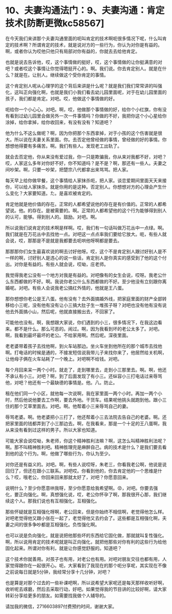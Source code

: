 # 10、夫妻沟通法门：9、夫妻沟通：肯定技术[防断更微kc58567]

在今天我们来讲那个夫妻沟通里面的呃叫肯定的技术啊呃很多情况下呢，什么叫肯定的技术啊？所谓肯定的技术，就是说对方的一些行为，你认为对你是有益的。啊，或者你认为哎他只他只有局部对你有益的，你就去去给他肯定。

也就是说去告诉他，哎，这个事情做的挺好，哎，这个事情做的让你挺满意的对吧？或者哎这个事情让你觉得嗯挺开心的。啊。我们说。你去肯定别人。就是在什么？就是在。让别人。继续做这个受你肯定的事情。

这个肯定别人呢从心理学的这个背后来讲是什么呢？就是我们我们常常讲的叫强化，这叫正向强化啊，也就是我们小我们看去幼儿园里面呢，对于在幼儿园里面的孩子，我们都是肯定。对吧。哎，他做这个事情做的好。

呃给你一个小心心。对吧。啊，哎，他做那个事情做的好，给你个小红旗，你有没有看到过幼儿园里会做另外一次一件事情吗？你做的不好，我把你这个小心星给你涂掉，给你拿掉，给你收回来，有没有没有？知道吧？

他为什么不这么做呢？啊，因为你把那个东西拿掉，对于小孩的这个伤害就是很大。所以说在夫妻关系里面。你。去否定他曾经做的事情，曾经做的好的事情。你想想他得要有多痛苦。啊。我们有些人。发现老工出轨了。

就会去否定他，你从来没有爱过我，你一只是欺骗我，你从来对我都不好，对吧？哎，人家这么多年对你好不好，你不知道吗？是不是？啊，那还有一些人。夫妻之间吵架。啊，只要一吵架，把楚宗八代都拿出来骂骂。把人家。

每天早上给你做早餐，这个事情给人家抹杀呃，把人家。谈恋爱期间里面天天来接你，可以给人家抹杀。就是你用的是这种。否定别人。你想想对方的心理会产生什么变化？大家要知道。た。是喜欢被肯定的。

肯定他就是他价值的存在。正常的人都希望说他的存在是有价值的。正常的人都希望说。他。的存在。是被需要的。啊。正常的人都希望他的这个行为能够得到别人的认可，能够。得到别人的。鼓励。对吧。啊。

所以说我们说肯定的技术啊是样啊。哎，我们有一句话叫做万花丛中一点绿。啊。我们就是在万花丛中去找他一点。对吧这一点点率我们要给它放大。呃，有些人就会说，哎，那那是不是就是我都要去呃哄他呀啊都是要去。

那那那你们女生最喜欢说的啊去讨好他呀。哎，这个不是肯定别人跟讨好别人是不一样的啊，讨好别人是违心的说一些话，肯定别人是你真实的感受到了他的这个付出。对你是有益的。有些人就会说，哎呦，庄老师。

我觉得我老公没有一个地方对我是有益的。对吧像有的女生会说，哎呀。我老公什么东西都做的不好。啊。我说你老公什么东西都做的不好。至少他没有立刻跟你离婚呢。对吧。有些人会说我老公搞红外情的，他就是王八蛋。

那你想想你老公是王八蛋。他有没有？去外面搞婚外线，把家庭里面的财产全部转移给小三呢，没有他有没有让小三搞大肚子生一堆孩子呀？对吧也没有他有没有说他去外面搞小山，然后呢，他就直接搬出去，不回家了。

可能他也没有。啊，我想跟大家说，你们遇到的小三，很多情况下，在我这边看来。都不是什么。那么可恶的。闹过。啊，因为我看到坏的老公太多了。对吧。啊，我看到最坏最坏的老公。不给家用啊。然后呢。深夜里面。

老老婆带着孩子去找他啊，到火车站那边。坐火车坐到他所在的那个城市去找他啊。打电话的时候是通的，不接发短信说我带儿子来找你来了，他居然给关机啊，让他母子俩在火车站耗了一个晚上。对吧啊不给钱。对吧。

每个月回来呆一两个小时。就走了，走到哪里去，走到小三那里去。啊。啊，他还不承认有小三。对吧？啊，到了后面发现了有小三。还纵容小三打电话过来辱骂他，对吧？他还有一个最缺德的事情是。他。八。防止。

租在他们同一个小区，就他每一次说啊，我在家里面一两个小时。再加一两个小时，然后他说他要去工作啊，要去外地。干货车。结果呢他挑头就跑到他。跟小三住的那个艾草里面去。对吧。啊。他帮着小三来辱骂自己的妻。

辱骂老婆。啊。他老婆把小三打了，他还帮着小三去法院去告自己的老婆。啊。还把家里面的钱都弄到了小三那边去。啊，在我看来，那是一个十足的王八蛋啊，我从来没有看到过这样的男子。所以大家也知道。

可能大家会说哎呦，朱老师，你这个精神胜利法嘛？啊，这怎么叫精神胜利法呢？啊。那不叫精神胜利吧。精神胜理完是麻醉自己。病的技术是什么？是我们要去看到他的这个行为。啊，他做了哪些行为，你认为至少。

对你还是有益义的。对吧。啊，有些人说哎呀，朱老三，你看我老公啊，他说是说回归了，但还在跟小三联系。对吧哎。你看到他的，你去肯定他的一个思维是什么？哎，哦老公，你回来回来那就太好了，对吧？你愿意回来。

说明什么？至少你愿意哄我呀，至少你愿意给我希望啊。😡，对吧。你要去强化，要正向强化。啊，真想强化说，哎，老公你怀孕了啊，那我很开心那，我们继续这个人。那我们说也有互相强化，互相强化。

那些怀疑就是互相强化呀啊，老公回来，但是你始终不相信啊，老觉得他怎么样。对吧老觉得他又跟小张在一起了，老觉得他又去约会了。这些都是互相强化啊，夫妻之间的很多争吵都是互相强化。负性强化啊。

也可以说是负向强化，就是说把他那些坏的东西给它固化做，那就就叫复性强化。啊，所以说用肯定的技术呢就是叫正向强化，就把他那些对你有利的这些行为给他固化起来。所谓对你有利，就是让你感觉舒服的。知道吧？

这个技术你就善用。对孩子也有用，对老公也有用。对吧对朋友交往也都有用，人家觉得跟你在一起很开心。呃，大家看到了我现在的那个呃分享呢，其实现在不像之前说每日就是5分钟，我经常分享十几分钟，对吧？

也是算是对那个过去的一些补课吧啊，所以说希望大家呢还是每天那样收听好啊，收听呢去琢磨，然后去采取行动，好吧。如果觉得我的节目讲的比较好啊，请大家转彩分享给更多的朋友。如需要找我做个人辅导的。

请加我的微信，2716603897付费预约时间，谢谢大家。
